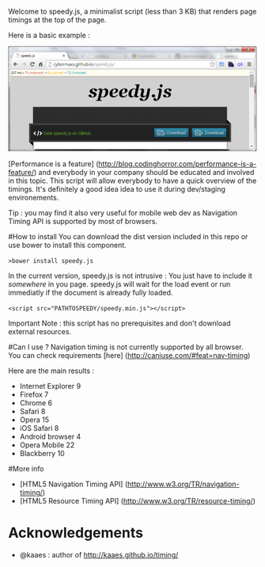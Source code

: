 Welcome to speedy.js, a minimalist script (less than 3 KB) that renders page timings at the top of the page.  

Here is a basic example :

![demo](https://raw.githubusercontent.com/Cybermaxs/speedy.js/master/examples/chrome-example.png)

[Performance is a feature] (http://blog.codinghorror.com/performance-is-a-feature/) and everybody in your company should be educated and involved in this topic.
This script will allow everybody to have a quick overview of the timings.
It's definitely a good idea idea to use it during dev/staging environements.

Tip : you may find it also very useful for mobile web dev as Navigation Timing API is supported by most of browsers. 

#How to install
You can download the dist version included in this repo or use bower to install this component.

`>bower install speedy.js`

In the current version, speedy.js is not intrusive : You just have to include it _somewhere_ in you page. 
speedy.js will wait for the load event or run immediatly if the document is already fully loaded.

`<script src="PATHTOSPEEDY/speedy.min.js"></script>`

Important Note : this script has no prerequisites and don't download external resources.

#Can I use ?
Navigation timing is not currently supported by all browser.
You can check requirements [here] (http://caniuse.com/#feat=nav-timing)

Here are the main results  : 
+ Internet Explorer 9
+ Firefox 7
+ Chrome 6
+ Safari 8
+ Opera 15
+ iOS Safari 8
+ Android browser 4
+ Opera Mobile 22
+ Blackberry 10

#More info
+ [HTML5 Navigation Timing API] (http://www.w3.org/TR/navigation-timing/)
+ [HTML5 Resource Timing API] (http://www.w3.org/TR/resource-timing/)


# Acknowledgements
+ @kaaes : author of http://kaaes.github.io/timing/

